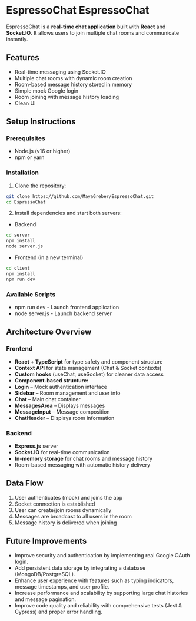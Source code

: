 
# EspressoChat EspressoChat

EspressoChat is a **real-time chat application** built with **React** and **Socket.IO**. 
It allows users to join multiple chat rooms and communicate instantly.

## Features 
- Real-time messaging using Socket.IO
- Multiple chat rooms with dynamic room creation
- Room-based message history stored in memory
- Simple mock Google login
- Room joining with message history loading
- Clean  UI

## Setup Instructions 
### Prerequisites 
- Node.js (v16 or higher)
- npm or yarn

### Installation 
1. Clone the repository:
```bash
git clone https://github.com/MayaGreber/EspressoChat.git
cd EspressoChat
```
2. Install dependencies and start both servers: 
- Backend
```bash
cd server
npm install
node server.js
```
- Frontend (in a new terminal)
```bash
cd client
npm install
npm run dev
```
### Available Scripts 
* npm run dev - Launch frontend application 
* node server.js - Launch backend server 


## Architecture Overview 

### Frontend 
- **React + TypeScript** for type safety and component structure
- **Context API** for state management (Chat & Socket contexts)
- **Custom hooks** (useChat, useSocket) for cleaner data access
- **Component-based structure:**
- **Login** – Mock authentication interface
- **Sidebar** – Room management and user info
- **Chat** – Main chat container
- **MessagesArea** – Displays messages
- **MessageInput** – Message composition
- **ChatHeader** – Displays room information


### Backend 
- **Express.js** server
- **Socket.IO** for real-time communication
- **In-memory storage** for chat rooms and message history
- Room-based messaging with automatic history delivery


## Data Flow 
1. User authenticates (mock) and joins the app
2. Socket connection is established
3. User can create/join rooms dynamically
4. Messages are broadcast to all users in the room
5. Message history is delivered when joining


## Future Improvements

- Improve security and authentication by implementing real Google OAuth login.  
- Add persistent data storage by integrating a database (MongoDB/PostgreSQL).  
- Enhance user experience with features such as typing indicators, message timestamps, and user profile.  
- Increase performance and scalability by supporting large chat histories and message pagination.  
- Improve code quality and reliability with comprehensive tests (Jest & Cypress) and proper error handling.
